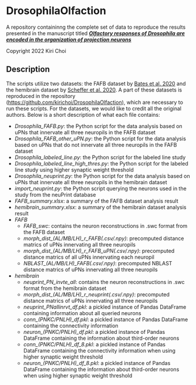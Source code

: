 # DrosophilaOlfaction

A repository containinng the complete set of data to reproduce the results presented in the manuscript titled [**_Olfactory responses of Drosophila are encoded in the organization of projection neurons_**](https://elifesciences.org/articles/77748)

Copyright 2022 Kiri Choi

## Description

The scripts utilize two datasets: the FAFB dataset by [Bates et al. 2020](https://www.sciencedirect.com/science/article/pii/S0960982220308587) and the hemibrain dataset by [Scheffer et al. 2020](https://elifesciences.org/articles/57443).
A part of these datasets is reproduced in the repository (https://github.com/kirichoi/DrosophilaOlfaction), which are necessary to run these scripts. 
For the datasets, we would like to credit all the original authors.
Below is a short description of what each file contains:

- *Drosophila_FAFB.py*: the Python script for the data analysis based on uPNs that innervate all three neuropils in the FAFB dataset
- *Drosophila_FAFB_other_uPN.py*: the Python script for the data analysis based on uPNs that do not innervate all three neuropils in the FAFB dataset
- *Drosophila_labeled_line.py*: the Python script for the labeled line study
- *Drosophila_labeled_line_high_thres.py*: the Python script for the labeled line study using higher synaptic weight threshold
- *Drosophila_neuprint.py*: the Python script for the data analysis based on uPNs that innervate all three neuropils in the hemibrain dataset
- *import_neuprint.py*: the Python script querying the neurons used in the study from the neuPrint database
- *FAFB_summary.xlsx*: a summary of the FAFB dataset analysis result
- *hemibrain_summary.xlsx*: a summary of the hemibrain dataset analysis result
- *FAFB*
    - *FAFB_swc*: contains the neuron reconstructions in .swc format from the FAFB dataset
    - *morph_dist_(AL/MB/LH)_r_FAFB(.csv/.npy)*: precomputed distance matrics of uPNs innervating all three neuropils
    - *morph_dist_(AL/MB/LH)_r_FAFB_uPN(.csv/.npy)*: precomputed distance matrics of all uPNs innervating each neuropil
    - *NBLAST_(AL/MB/LH)_FAFB(.csv/.npy)*: precomputed NBLAST distance matrics of uPNs innervating all three neuropils
- *hemibrain*
    - *neuprint_PN_invte_all*: contains the neuron reconstructions in .swc format from the hemibrain dataset
    - *morph_dist_(AL/MB/LH)_r_neuprint(.csv/.npy)*: precomputed distance matrics of uPNs innervating all three neuropils
    - *neuprint_PNallinrvt_df.pkl*: a pickled instance of Pandas DataFrame containing information about all queried neurons
    - *conn_(PNKC/PNLH)_df.pkl*: a pickled instance of Pandas DataFrame containing the connectivity information
    - *neuron_(PNKC/PNLH)_df.pkl*: a pickled instance of Pandas DataFrame containing the information about third-order neurons
    - *conn_(PNKC/PNLH)_df_8.pkl*: a pickled instance of Pandas DataFrame containing the connectivity information when using higher synaptic weight threshold
    - *neuron_(PNKC/PNLH)_df_8.pkl*: a pickled instance of Pandas DataFrame containing the information about third-order neurons when using higher synaptic weight threshold
   
